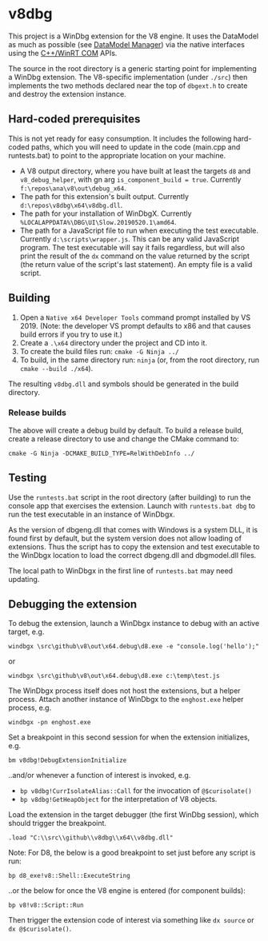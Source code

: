 # v8dbg
This project is a WinDbg extension for the V8 engine. It uses the DataModel as
much as possible (see [DataModel Manager]) via the native interfaces using the
[C++/WinRT COM] APIs.

The source in the root directory is a generic starting point for implementing a
WinDbg extension. The V8-specific implementation (under `./src`) then implements
the two methods declared near the top of `dbgext.h` to create and destroy the
extension instance.

## Hard-coded prerequisites

This is not yet ready for easy consumption. It includes the following hard-coded
paths, which you will need to update in the code (main.cpp and runtests.bat) to
point to the appropriate location on your machine.

* A V8 output directory, where you have built at least the targets `d8` and
  `v8_debug_helper`, with gn arg `is_component_build = true`. Currently
  `f:\repos\ana\v8\out\debug_x64`.
* The path for this extension's built output. Currently
  `d:\repos\v8dbg\x64\v8dbg.dll`.
* The path for your installation of WinDbgX. Currently
  `%LOCALAPPDATA%\DBG\UI\Slow.20190520.1\amd64`.
* The path for a JavaScript file to run when executing the test executable.
  Currently `d:\scripts\wrapper.js`. This can be any valid JavaScript program.
  The test executable will say it fails regardless, but will also print the
  result of the `dx` command on the value returned by the script (the return
  value of the script's last statement). An empty file is a valid script.

## Building

1. Open a `Native x64 Developer Tools` command prompt installed by VS 2019.
   (Note: the developer VS prompt defaults to x86 and that causes build errors
   if you try to use it.)
2. Create a `.\x64` directory under the project and CD into it.
3. To create the build files run: `cmake -G Ninja ../`
4. To build, in the same directory run: `ninja` (or, from the root directory,
   run `cmake --build ./x64`).

The resulting `v8dbg.dll` and symbols should be generated in the build directory.

### Release builds

The above will create a debug build by default. To build a release build, create
a release directory to use and change the CMake command to:

`cmake -G Ninja -DCMAKE_BUILD_TYPE=RelWithDebInfo ../`

## Testing

Use the `runtests.bat` script in the root directory (after building) to run the
console app that exercises the extension. Launch with `runtests.bat dbg` to run
the test executable in an instance of WinDbgx.

As the version of dbgeng.dll that comes with Windows is a system DLL, it is
found first by default, but the system version does not allow loading of extensions.
Thus the script has to copy the extension and test executable to the WinDbgx
location to load the correct dbgeng.dll and dbgmodel.dll files.

The local path to WinDbgx in the first line of `runtests.bat` may need updating.

## Debugging the extension

To debug the extension, launch a WinDbgx instance to debug with an active target, e.g.

`windbgx \src\github\v8\out\x64.debug\d8.exe -e "console.log('hello');"`

or

`windbgx \src\github\v8\out\x64.debug\d8.exe c:\temp\test.js`

The WinDbgx process itself does not host the extensions, but a helper process.
Attach another instance of WinDbgx to the `enghost.exe` helper process, e.g.

`windbgx -pn enghost.exe`

Set a breakpoint in this second session for when the extension initializes, e.g.

`bm v8dbg!DebugExtensionInitialize`

..and/or whenever a function of interest is invoked, e.g.

 - `bp v8dbg!CurrIsolateAlias::Call` for the invocation of `@$curisolate()`
 - `bp v8dbg!GetHeapObject` for the interpretation of V8 objects.

Load the extension in the target debugger (the first WinDbg session), which
should trigger the breakpoint.

`.load "C:\\src\\github\\v8dbg\\x64\\v8dbg.dll"`

Note: For D8, the below is a good breakpoint to set just before any script is run:

`bp d8_exe!v8::Shell::ExecuteString`

..or the below for once the V8 engine is entered (for component builds):

`bp v8!v8::Script::Run`

Then trigger the extension code of interest via something like `dx source` or
`dx @$curisolate()`.

[DataModel Manager]: https://docs.microsoft.com/en-us/windows-hardware/drivers/debugger/data-model-cpp-overview
[C++/WinRT COM]: https://docs.microsoft.com/en-us/windows/uwp/cpp-and-winrt-apis/consume-com
